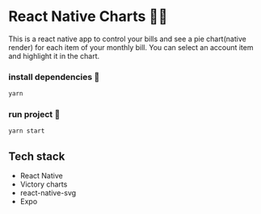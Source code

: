 # React Native Charts 👨‍💻

This is a react native app to control your bills and see a pie chart(native render) for each item of your monthly bill. You can select an account item and highlight it in the chart.


### install dependencies 🧾

```bash
yarn
```

### run project 🧾

```bash
yarn start
```
## Tech stack
- React Native
- Victory charts
- react-native-svg
- Expo